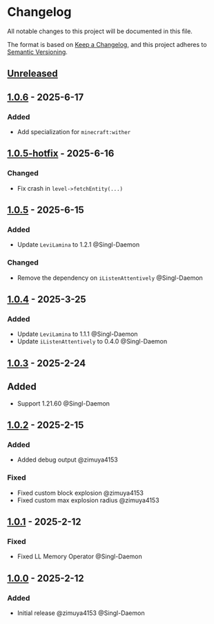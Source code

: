 # Changelog

All notable changes to this project will be documented in this file.

The format is based on [Keep a Changelog](https://keepachangelog.com/en/1.0.0/),
and this project adheres to [Semantic Versioning](https://semver.org/spec/v2.0.0.html).

## [Unreleased]

## [1.0.6] - 2025-6-17

### Added

- Add specialization for `minecraft:wither`

## [1.0.5-hotfix] - 2025-6-16

### Changed

- Fix crash in `level->fetchEntity(...)`

## [1.0.5] - 2025-6-15

### Added

- Update `LeviLamina` to 1.2.1 @Singl-Daemon

### Changed

- Remove the dependency on `iListenAttentively` @Singl-Daemon

## [1.0.4] - 2025-3-25

### Added

- Update `LeviLamina` to 1.1.1 @Singl-Daemon
- Update `iListenAttentively` to 0.4.0 @Singl-Daemon

## [1.0.3] - 2025-2-24

## Added

- Support 1.21.60 @Singl-Daemon

## [1.0.2] - 2025-2-15

### Added

- Added debug output @zimuya4153

### Fixed

- Fixed custom block explosion @zimuya4153
- Fixed custom max explosion radius @zimuya4153

## [1.0.1] - 2025-2-12

### Fixed

- Fixed LL Memory Operator @Singl-Daemon

## [1.0.0] - 2025-2-12

### Added

- Initial release @zimuya4153 @Singl-Daemon

[Unreleased]: https://github.com/TelluriumDev/BanExplosion/compare/v1.0.4...HEAD

[1.0.6]: https://github.com/TelluriumDev/BanExplosion/releases/tag/v1.0.6

[1.0.5-hotfix]: https://github.com/TelluriumDev/BanExplosion/releases/tag/v1.0.5-hotfix

[1.0.5]: https://github.com/TelluriumDev/BanExplosion/releases/tag/v1.0.5

[1.0.4]: https://github.com/TelluriumDev/BanExplosion/releases/tag/v1.0.4

[1.0.3]: https://github.com/TelluriumDev/BanExplosion/releases/tag/v1.0.3

[1.0.2]: https://github.com/TelluriumDev/BanExplosion/releases/tag/v1.0.3

[1.0.2]: https://github.com/TelluriumDev/BanExplosion/releases/tag/v1.0.2

[1.0.1]: https://github.com/TelluriumDev/BanExplosion/releases/tag/v1.0.1

[1.0.0]: https://github.com/TelluriumDev/BanExplosion/releases/tag/v1.0.0
